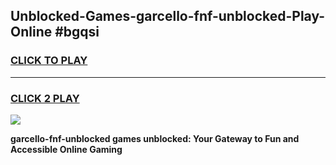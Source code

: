 
## Unblocked-Games-garcello-fnf-unblocked-Play-Online #bgqsi
<h3>
<a href="https://news.freeplayer.one?title=garcello-fnf-unblocked&ref=3">CLICK TO PLAY</a></h3>
<hr>

<h3>
<a href="https://news.freeplayer.one?title=garcello-fnf-unblocked&ref=3">CLICK 2 PLAY</a>
  
</h3>

<a href="https://news.freeplayer.one?title=garcello-fnf-unblocked&ref=3"><img src="https://clearcache.store/games.png"></a>


**garcello-fnf-unblocked games unblocked: Your Gateway to Fun and Accessible Online Gaming**
